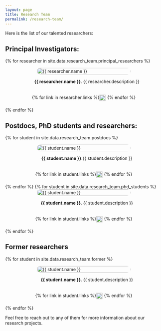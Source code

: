 ```yaml
---
layout: page
title: Research Team
permalink: /research-team/
---
```


<style>
  .researcher-container {
      display: flex;
      flex-wrap: wrap;
      margin-bottom: 20px;
      justify-content: center; /* Centra el contenido horizontalmente */
      align-items: center; /* Centra el contenido verticalmente */
  }

  .researcher-container img {
      width: 100%;
      max-width: 300px;
      height: auto;
      border-radius: 15px;
  }

  .researcher-container p {
      flex-grow: 1;
      margin-left: 20px;
      text-align: center; /* Centra el texto */
  }

  .researcher-links {
      display: flex;
      margin-bottom: 20px;
      justify-content: center; /* Centra los enlaces horizontalmente */
  }

  .researcher-links a {
      margin-right: 5px;
  }
</style>

Here is the list of our talented researchers:

## Principal Investigators:
{% for researcher in site.data.research_team.principal_researchers %}
<div class="researcher-container">
  <img src="{{ researcher.image }}" alt="{{ researcher.name }}">
  <p> <b>{{ researcher.name }}</b>. {{ researcher.description }}</p>
</div>
<div class="researcher-links">
  {% for link in researcher.links %}
  <a href="{{ link.url }}"><img src="{{ link.icon }}" alt="Link" style="width:20px;height:20px;display:inline-block;"></a>
  {% endfor %}
</div>
{% endfor %}

## Postdocs, PhD students and researchers:
{% for student in site.data.research_team.postdocs %}
<div class="researcher-container">
  <img src="{{ student.image }}" alt="{{ student.name }}">
  <p> <b>{{ student.name }}</b>.{{ student.description }}</p>
</div>
<div class="researcher-links">
  {% for link in student.links %}
  <a href="{{ link.url }}"><img src="{{ link.icon }}" alt="Link" style="width:20px;height:20px;display:inline-block;"></a>
  {% endfor %}
</div>
{% endfor %}
{% for student in site.data.research_team.phd_students %}
<div class="researcher-container">
  <img src="{{ student.image }}" alt="{{ student.name }}">
  <p> <b>{{ student.name }}</b>. {{ student.description }}</p>
</div>
<div class="researcher-links">
  {% for link in student.links %}
  <a href="{{ link.url }}"><img src="{{ link.icon }}" alt="Link" style="width:20px;height:20px;display:inline-block;"></a>
  {% endfor %}
</div>
{% endfor %}

## Former researchers
{% for student in site.data.research_team.former %}
<div class="researcher-container">
  <img src="{{ student.image }}" alt="{{ student.name }}">
  <p><b>{{ student.name }}</b>. {{ student.description }}</p>
</div>
<div class="researcher-links">
  {% for link in student.links %}
  <a href="{{ link.url }}"><img src="{{ link.icon }}" alt="Link" style="width:20px;height:20px;display:inline-block;"></a>
  {% endfor %}
</div>
{% endfor %}

Feel free to reach out to any of them for more information about our research projects.
